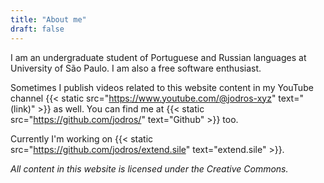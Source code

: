 ```yaml
---
title: "About me"
draft: false
---
```


I am an undergraduate student of Portuguese and Russian languages at University of São Paulo. I am also a free software enthusiast.

Sometimes I publish videos related to this website content in my YouTube channel {{< static src="<https://www.youtube.com/@jodros-xyz>" text="(link)" >}} as well. You can find me at {{< static src="<https://github.com/jodros/>" text="Github" >}} too.

Currently I'm working on {{< static src="<https://github.com/jodros/extend.sile>" text="extend.sile" >}}.

*All content in this website is licensed under the Creative Commons.*
